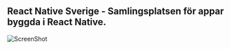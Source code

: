 ## React Native Sverige - Samlingsplatsen för appar byggda i React Native.

![ScreenShot](http://reactnative.se/screenshot.png)
